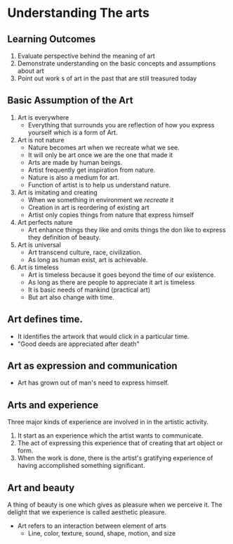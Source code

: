 # Understanding The arts

## Learning Outcomes
1. Evaluate perspective behind the meaning of art
2. Demonstrate understanding on the basic concepts and assumptions about art
3. Point out work s of art in the past that are still treasured today

## Basic Assumption of the Art
1. Art is everywhere
   * Everything that surrounds you are reflection of how you express yourself which is a form of Art.
2. Art is not nature
   * Nature becomes art when we recreate what we see.
   * It will only be art once we are the one that made it
   * Arts are made by human beings.
   * Artist frequently get inspiration from nature.
   * Nature is also a medium for art.
   * Function of artist is to help us understand nature.
3. Art is imitating and creating
   * When we something in environment we *recreate* it
   * Creation in art is reordering of existing art
   * Artist only copies things from nature that express himself
4. Art perfects nature
   * Art enhance things they like and omits things the don like to express they definition of beauty.
5. Art is universal
   * Art transcend culture, race, civilization.
   * As long as human exist, art is achievable.
6. Art is timeless
   * Art is timeless because it goes beyond the time of our existence.
   * As long as there are people to appreciate it art is timeless
   * It is basic needs of mankind (practical art)
   * But art also change with time.

## Art defines time.
* It identifies the artwork that would click in a particular time.
* "Good deeds are appreciated after death"
 
## Art as expression and communication
* Art has grown out of man's need to express himself.

## Arts and experience
Three major kinds of experience are involved in in the artistic activity.
1. It start as an experience which the artist wants to communicate.
2. The act of expressing this experience that of creating that art object or form.
3. When the work is done, there is the artist's gratifying experience of having accomplished something significant.

## Art and beauty
A thing of beauty is one which gives as pleasure when we perceive it. The delight that we experience is called aesthetic pleasure. 
* Art refers to an interaction between element of arts
  * Line, color, texture, sound, shape, motion, and size
